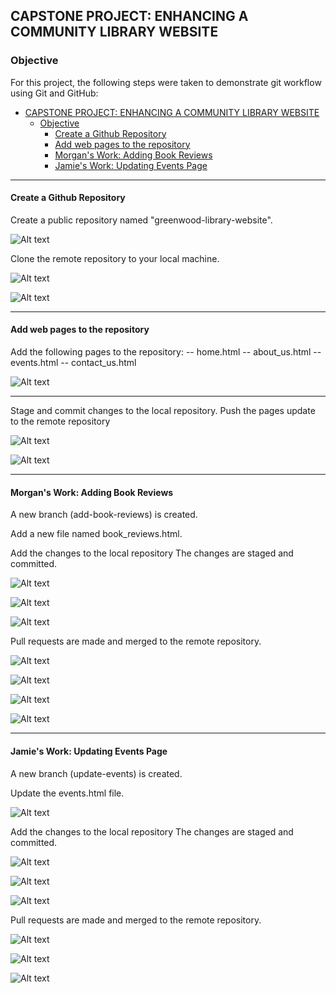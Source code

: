 
<!-- ABOUT THE PROJECT -->
## CAPSTONE PROJECT: ENHANCING A COMMUNITY LIBRARY WEBSITE

### Objective

For this project, the following steps were taken to demonstrate git workflow using Git and GitHub:

- [CAPSTONE PROJECT: ENHANCING A COMMUNITY LIBRARY WEBSITE](#capstone-project-enhancing-a-community-library-website)
  - [Objective](#objective)
    - [Create a Github Repository](#create-a-github-repository)
    - [Add web pages to the repository](#add-web-pages-to-the-repository)
    - [Morgan's Work: Adding Book Reviews](#morgans-work-adding-book-reviews)
    - [Jamie's Work: Updating Events Page](#jamies-work-updating-events-page)

----

#### Create a Github Repository

Create a public repository named "greenwood-library-website".

![Alt text](img/1-create-repository.png)

Clone the remote repository to your local machine.

![Alt text](img/2-green-wood-repo.png)

![Alt text](img/3-clone-repo.png)

----

#### Add web pages to the repository

Add the following pages to the repository:
-- home.html
-- about_us.html
-- events.html
-- contact_us.html

![Alt text](img/4-add-web-pages.png)

----


Stage and commit changes to the local repository. Push the pages update to the remote repository

![Alt text](img/5-existing-code.png)

![Alt text](img/6-existing-code-github.png)

----

#### Morgan's Work: Adding Book Reviews

A new branch (add-book-reviews) is created. 

Add a new file named book_reviews.html.

Add the changes to the local repository
The changes are staged and committed. 

![Alt text](img/7-add-book-gitflow.png)

![Alt text](img/8-book-review-html.png)

![Alt text](img/9-add-book-review-github.png)

Pull requests are made and merged to the remote repository.

![Alt text](img/10-create-pr.png)

![Alt text](img/11-review-pr-self.png)

![Alt text](img/12-open-pr.png)

![Alt text](img/13-merge-pr.png)

----

#### Jamie's Work: Updating Events Page

A new branch (update-events) is created. 

Update the events.html file.

![Alt text](img/14-events-html-update.png)

Add the changes to the local repository
The changes are staged and committed. 

![Alt text](img/15-update-events-gitflow-1.png)

![Alt text](img/16-update-events-gitflow-2.png)

![Alt text](img/17-update-events-github.png)

Pull requests are made and merged to the remote repository.

![Alt text](img/18-create-pr.png)

![Alt text](img/19-open-pr.png)

![Alt text](img/20-merge-pr.png)


